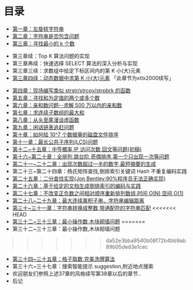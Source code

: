 目录
==============================

* [第一章：左旋转字符串](01.0.md)
* [第二章：字符串是否包含问题](02.0.md)
* [第三章：寻找最小的 k 个数](03.0.md)
 - 第三章续：Top K 算法问题的实现
 - 第三章再续：快速选择 SELECT 算法的深入分析与实现
 - 第三章三续：求数组中给定下标区间内的第 K 小(大)元素
 - [第三章四续：动态数据中求第 K 小(大)元素](03.04.md) 「此章节为xtlx2000续写」
* [第四章：现场编写类似 strstr/strcpy/strpbrk 的函数](04.0.md)
* [第五章：寻找和为定值的两个或多个数](05.0.md)
* [第六章：亲和数问题--求解 500 万以内的亲和数](06.0.md)
* [第七章：求连续子数组的最大和](07.0.md)
* [第八章：从头至尾漫谈虚函数](08.0.md)
* [第九章：闲话链表追赶问题](09.0.md)
* [第十章：如何给 10^7 个数据量的磁盘文件排序](10.0.md)
* [第十一章：最长公共子序列(LCS)问题](11.0.md)
* [第十二~十五章：中签概率,IP 访问次数,回文等问题(初稿)](12~15.0.md)
* [第十六~第二十章：全排列,跳台阶,奇偶排序,第一个只出现一次等问题](16.0~20.0.md)
* [第二十一~二十二章：出现次数超过一半的数字,最短摘要的生成](21.0~22.0.md)
* 第二十三~第二十四章：杨氏矩阵查找,倒排索引关键词 Hash 不重复编码实践
* [第二十五章：二分查找实现(Jon Bentley:90%程序员无法正确实现)](25.0.md)
* [第二十六章：基于给定的文档生成倒排索引的编码与实践](26.0.md)
* [第二十七章：不改变正负数之间相对顺序重新排列数组.时间 O(N),空间 O(1)](27.0.md)
* [第二十八~二十九章：最大连续乘积子串、字符串编辑距离](28.0~29.0.md)
* [第三十~三十一章：字符串转换成整数,带通配符的字符串匹配](30.0~31.0.md)
<<<<<<< HEAD
* [第三十二~三十三章：最小操作数,木块砌墙问题](32.0~33.0.md)
=======
* 第三十二~三十三章：最小操作数,木块砌墙问题
>>>>>>> da52e3bba9540b08f72b4bb9ab89b05ded3e1cec
* [第三十四~三十五章：格子取数,完美洗牌算法](34-35.0.md)
* 第三十六~三十七章：搜索智能提示 suggestion,附近地点搜索
* 欢迎朋友们参照上述37章的风格续写第38章以后的章节..
* 后记
